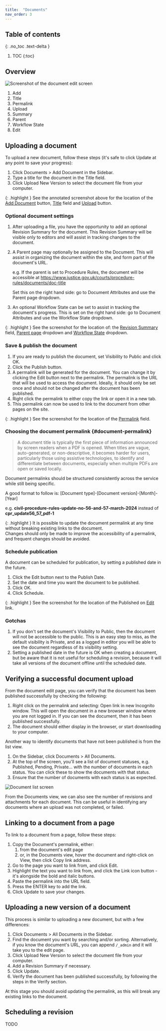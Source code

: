 ```yaml
---
title:  "Documents"
nav_order: 3
---
```


## Table of contents
{: .no_toc .text-delta }

1. TOC
{:toc}

## Overview

<div class="annotated-screenshot" >
  <img alt="Screenshot of the document edit screen" src="../assets/document-edit.png" />
  <ol>
    <li id="annotation-add" class="label" style="top: 28%; left: 9%;" >Add</li>
    <li id="annotation-title" class="label" style="top: 20%; left: 20%;" >Title</li>
    <li id="annotation-permalink" class="label" style="top: 27%; left: 53%;" >Permalink</li>
    <li id="annotation-upload" class="label" style="top: 47%; right: 40%;" >Upload</li>
    <li id="annotation-revision-summary" class="label" style="top: 57%; left: 28%;" >Summary</li>
    <li id="annotation-parent" class="label" style="top: 72%; right: 24%;" >Parent</li>
    <li id="annotation-workflow-state" class="label" style="top: 88%; right: 24%;" >Workflow State</li>
    <li id="annotation-published-edit" class="label" style="top: 44%; right: 1%;" >Edit</li>
  </ol>
</div>

## Uploading a document

To upload a new document, follow these steps (it's safe to click Update at any point to save your progress):

1. Click Documents > Add Document in the Sidebar.
1. Type a title for the document in the Title field.
1. Click Upload New Version to select the document file from your computer.

{: .highlight }
See the annotated screenshot above for the location of the [Add Document](#annotation-add) button, 
[Title](#annotation-title) field and [Upload](#annotation-upload) button.

### Optional document settings

1. After uploading a file, you have the opportunity to add an optional Revision Summary for the document.
   This Revision Summary will be visible only to editors and will assist in tracking changes to the document.
1. A Parent page may optionally be assigned to the Document. 
   This will assist in organizing the document within the site, and form part of the document's URL.
   
   e.g. If the parent is set to Procedure Rules, the document will be accessible 
   at https://www.justice.gov.uk/courts/procedure-rules/documents/doc-title  

   Set this on the right hand side: go to Document Attributes and use the Parent page dropdown.
1. An optional Workflow State can be set to assist in tracking the document's progress.
   This is set on the right hand side: go to Document Attributes and use the Workflow State dropdown.

{: .highlight }
See the screenshot for the location of: the [Revision Summary](#annotation-revision-summary) field,
[Parent page](#annotation-parent) dropdown and [Workflow State](#annotation-workflow-state) dropdown.

### Save & publish the document

1. If you are ready to publish the document, set Visibility to Public and click OK.
1. Click the Publish button.
1. A permalink will be generated for the document. You can change it by clicking the Edit button next to the permalink.
   The permalink is the URL that will be used to access the document.
   Ideally, it should only be set once and should not be changed after the document has been published.
1. Right click the permalink to either copy the link or open it in a new tab.
1. This permalink can now be used to link to the document from other pages on the site.

{: .highlight }
See the screenshot for the location of the [Permalink](#annotation-permalink) field.

### Choosing the document permalink {#document-permalink}

> A document title is typically the first piece of information announced by screen readers when a PDF is opened. When titles are vague, auto-generated, or non-descriptive, it becomes harder for users, particularly those using assistive technologies, to identify and differentiate between documents, especially when multiple PDFs are open or saved locally.

Document permalinks should be structured consistently across the service while still being specific.


A good format to follow is: [Document type]-[Document version]-\[Month\]-\[Year\]

e.g. **civil-procedure-rules-update-no-56-and-57-march-2024** instead of **cpr_update56_57_pdf-1**

{: .highlight }
It is possible to update the document permalink at any time without breaking existing links to the document.  
Changes should only be made to improve the accessibility of a permalink, and frequent changes should be avoided.

### Schedule publication

A document can be scheduled for publication, by setting a published date in the future.

1. Click the Edit button next to the Publish Date.
1. Set the date and time you want the document to be published.
1. Click OK.
1. Click Schedule.

{: .highlight }
See the screenshot for the location of the Published on [Edit](#annotation-published-edit) link.

### Gotchas

1. If you don't set the document's Visibility to Public, then the document will not be accessible to the public.
   This is an easy step to miss, as the default visibility is Private, and as a logged in editor you will be able to see the document regardless of its visibility setting.
1. Setting a published date in the future is OK when creating a document, but be aware that it is not useful for scheduling a revision, because it will take all versions of the document offline until the scheduled date.

## Verifying a successful document upload

From the document edit page, you can verify that the document has been published successfully by checking the following:

1. Right click on the permalink and selecting: Open link in new Incognito window.
   This will open the document in a new browser window where you are not logged in.
   If you can see the document, then it has been published successfully.
1. The document should either display in the browser, or start downloading to your computer.

Another way to identify documents that have not been published is from the list view.

1. On the Sidebar, click Documents > All Documents.
1. At the top of the screen, you'll see a list of document statuses, 
   e.g. Published, Pending, Private... with the number of documents in each status.
   You can click these to show the documents with that status.
1. Ensure that the number of documents with each status is as expected.

![Document list screen](../assets/document-list.png)


From the Documents view, we can also see the number of revisions and attachments for each document. 
This can be useful in identifying any documents where an upload was not completed, or failed.

## Linking to a document from a page

To link to a document from a page, follow these steps:

1. Copy the Document's permalink, either:
   1. from the document's edit page 
   1. or, in the Documents view, hover the document and right-click on View, then click Copy link address.
1. Go to the page you want to link from, and click Edit.
1. Highlight the text you want to link from, and click the Link icon button - it's alongside the bold and italic buttons.
1. Paste the permalink into the URL field.
1. Press the ENTER key to add the link.
1. Click Update to save your changes.

## Uploading a new version of a document

This process is similar to uploading a new document, but with a few differences:

1. Click Documents > All Documents in the Sidebar.
1. Find the document you want by searching and/or sorting.
   Alternatively, if you know the document's URL, you can append `/_admin` and it will take you to the edit page.
1. Click Upload New Version to select the document file from your computer.
1. Add a Revision Summary if necessary.
1. Click Update.
1. Verify the document has been published successfully, by following the steps in the Verify section.

At this stage you should avoid updating the permalink, as this will break any existing links to the document.

## Scheduling a revision

TODO
